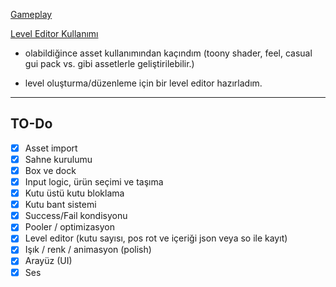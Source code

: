 [Gameplay](https://youtube.com/shorts/xw82rYP6jJk)

[Level Editor Kullanımı](https://youtu.be/ZyCvU5MNJs0)

- olabildiğince asset kullanımından kaçındım (toony shader, feel, casual gui pack vs. gibi assetlerle geliştirilebilir.)

- level oluşturma/düzenleme için bir level editor hazırladım.

---

## TO-Do
- [x] Asset import  
- [x] Sahne kurulumu  
- [x] Box ve dock  
- [x] Input logic, ürün seçimi ve taşıma
- [x] Kutu üstü kutu bloklama  
- [x] Kutu bant sistemi  
- [X] Success/Fail kondisyonu
- [X] Pooler / optimizasyon  
- [X] Level editor  (kutu sayısı, pos rot ve içeriği json veya so ile kayıt)
- [X] Işık / renk / animasyon (polish)  
- [X] Arayüz (UI)
- [X] Ses